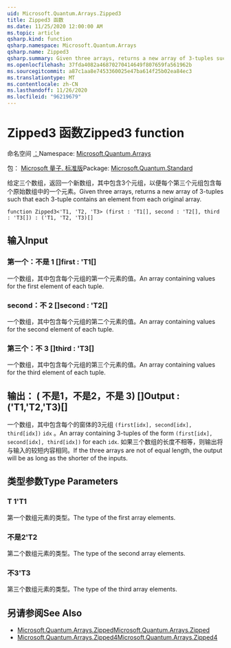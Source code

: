 ```yaml
---
uid: Microsoft.Quantum.Arrays.Zipped3
title: Zipped3 函数
ms.date: 11/25/2020 12:00:00 AM
ms.topic: article
qsharp.kind: function
qsharp.namespace: Microsoft.Quantum.Arrays
qsharp.name: Zipped3
qsharp.summary: Given three arrays, returns a new array of 3-tuples such that each 3-tuple contains an element from each original array.
ms.openlocfilehash: 37fda4082a46870270414649f807659fa561962b
ms.sourcegitcommit: a87c1aa8e7453360025e47ba614f25b02ea84ec3
ms.translationtype: MT
ms.contentlocale: zh-CN
ms.lasthandoff: 11/26/2020
ms.locfileid: "96219679"
---
```

# <a name="zipped3-function"></a><span data-ttu-id="fe3a3-102">Zipped3 函数</span><span class="sxs-lookup"><span data-stu-id="fe3a3-102">Zipped3 function</span></span>

<span data-ttu-id="fe3a3-103">命名空间 [：](xref:Microsoft.Quantum.Arrays)</span><span class="sxs-lookup"><span data-stu-id="fe3a3-103">Namespace: [Microsoft.Quantum.Arrays](xref:Microsoft.Quantum.Arrays)</span></span>

<span data-ttu-id="fe3a3-104">包： [Microsoft 量子. 标准版](https://nuget.org/packages/Microsoft.Quantum.Standard)</span><span class="sxs-lookup"><span data-stu-id="fe3a3-104">Package: [Microsoft.Quantum.Standard](https://nuget.org/packages/Microsoft.Quantum.Standard)</span></span>


<span data-ttu-id="fe3a3-105">给定三个数组，返回一个新数组，其中包含3个元组，以便每个第三个元组包含每个原始数组中的一个元素。</span><span class="sxs-lookup"><span data-stu-id="fe3a3-105">Given three arrays, returns a new array of 3-tuples such that each 3-tuple contains an element from each original array.</span></span>

```qsharp
function Zipped3<'T1, 'T2, 'T3> (first : 'T1[], second : 'T2[], third : 'T3[]) : ('T1, 'T2, 'T3)[]
```


## <a name="input"></a><span data-ttu-id="fe3a3-106">输入</span><span class="sxs-lookup"><span data-stu-id="fe3a3-106">Input</span></span>

### <a name="first--t1"></a><span data-ttu-id="fe3a3-107">第一个：不是 1 []</span><span class="sxs-lookup"><span data-stu-id="fe3a3-107">first : 'T1[]</span></span>

<span data-ttu-id="fe3a3-108">一个数组，其中包含每个元组的第一个元素的值。</span><span class="sxs-lookup"><span data-stu-id="fe3a3-108">An array containing values for the first element of each tuple.</span></span>


### <a name="second--t2"></a><span data-ttu-id="fe3a3-109">second：不 2 []</span><span class="sxs-lookup"><span data-stu-id="fe3a3-109">second : 'T2[]</span></span>

<span data-ttu-id="fe3a3-110">一个数组，其中包含每个元组的第二个元素的值。</span><span class="sxs-lookup"><span data-stu-id="fe3a3-110">An array containing values for the second element of each tuple.</span></span>


### <a name="third--t3"></a><span data-ttu-id="fe3a3-111">第三个：不 3 []</span><span class="sxs-lookup"><span data-stu-id="fe3a3-111">third : 'T3[]</span></span>

<span data-ttu-id="fe3a3-112">一个数组，其中包含每个元组的第三个元素的值。</span><span class="sxs-lookup"><span data-stu-id="fe3a3-112">An array containing values for the third element of each tuple.</span></span>



## <a name="output--t1t2t3"></a><span data-ttu-id="fe3a3-113">输出： ( 不是1，不是2，不是 3) []</span><span class="sxs-lookup"><span data-stu-id="fe3a3-113">Output : ('T1,'T2,'T3)[]</span></span>

<span data-ttu-id="fe3a3-114">一个数组，其中包含每个的窗体的3元组 `(first[idx], second[idx], third[idx])` `idx` 。</span><span class="sxs-lookup"><span data-stu-id="fe3a3-114">An array containing 3-tuples of the form `(first[idx], second[idx], third[idx])` for each `idx`.</span></span> <span data-ttu-id="fe3a3-115">如果三个数组的长度不相等，则输出将与输入的较短内容相同。</span><span class="sxs-lookup"><span data-stu-id="fe3a3-115">If the three arrays are not of equal length, the output will be as long as the shorter of the inputs.</span></span>

## <a name="type-parameters"></a><span data-ttu-id="fe3a3-116">类型参数</span><span class="sxs-lookup"><span data-stu-id="fe3a3-116">Type Parameters</span></span>

### <a name="t1"></a><span data-ttu-id="fe3a3-117">T 1</span><span class="sxs-lookup"><span data-stu-id="fe3a3-117">'T1</span></span>

<span data-ttu-id="fe3a3-118">第一个数组元素的类型。</span><span class="sxs-lookup"><span data-stu-id="fe3a3-118">The type of the first array elements.</span></span>
### <a name="t2"></a><span data-ttu-id="fe3a3-119">不是2</span><span class="sxs-lookup"><span data-stu-id="fe3a3-119">'T2</span></span>

<span data-ttu-id="fe3a3-120">第二个数组元素的类型。</span><span class="sxs-lookup"><span data-stu-id="fe3a3-120">The type of the second array elements.</span></span>
### <a name="t3"></a><span data-ttu-id="fe3a3-121">不3</span><span class="sxs-lookup"><span data-stu-id="fe3a3-121">'T3</span></span>

<span data-ttu-id="fe3a3-122">第三个数组元素的类型。</span><span class="sxs-lookup"><span data-stu-id="fe3a3-122">The type of the third array elements.</span></span>

## <a name="see-also"></a><span data-ttu-id="fe3a3-123">另请参阅</span><span class="sxs-lookup"><span data-stu-id="fe3a3-123">See Also</span></span>

- [<span data-ttu-id="fe3a3-124">Microsoft.Quantum.Arrays.Zipped</span><span class="sxs-lookup"><span data-stu-id="fe3a3-124">Microsoft.Quantum.Arrays.Zipped</span></span>](xref:Microsoft.Quantum.Arrays.Zipped)
- [<span data-ttu-id="fe3a3-125">Microsoft.Quantum.Arrays.Zipped4</span><span class="sxs-lookup"><span data-stu-id="fe3a3-125">Microsoft.Quantum.Arrays.Zipped4</span></span>](xref:Microsoft.Quantum.Arrays.Zipped4)